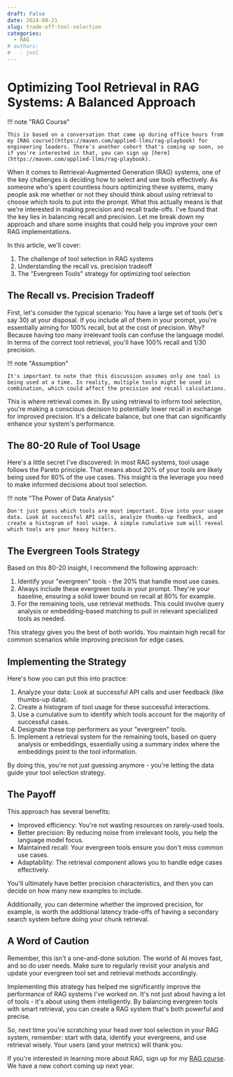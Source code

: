```yaml
---
draft: False
date: 2024-08-21
slug: trade-off-tool-selection
categories:
  - RAG
# authors:
#   - jxnl
---
```


# Optimizing Tool Retrieval in RAG Systems: A Balanced Approach

!!! note "RAG Course"

    This is based on a conversation that came up during office hours from my [RAG course](https://maven.com/applied-llms/rag-playbook) for engineering leaders. There's another cohort that's coming up soon, so if you're interested in that, you can sign up [here](https://maven.com/applied-llms/rag-playbook).

When it comes to Retrieval-Augmented Generation (RAG) systems, one of the key challenges is deciding how to select and use tools effectively. As someone who's spent countless hours optimizing these systems, many people ask me whether or not they should think about using retrieval to choose which tools to put into the prompt. What this actually means is that we're interested in making precision and recall trade-offs. I've found that the key lies in balancing recall and precision. Let me break down my approach and share some insights that could help you improve your own RAG implementations.

In this article, we'll cover:

1. The challenge of tool selection in RAG systems
2. Understanding the recall vs. precision tradeoff
3. The "Evergreen Tools" strategy for optimizing tool selection

<!-- more -->

## The Recall vs. Precision Tradeoff

First, let's consider the typical scenario: You have a large set of tools (let's say 30) at your disposal. If you include all of them in your prompt, you're essentially aiming for 100% recall, but at the cost of precision. Why? Because having too many irrelevant tools can confuse the language model. In terms of the correct tool retrieval, you'll have 100% recall and 1/30 precision.

!!! note "Assumption"

    It's important to note that this discussion assumes only one tool is being used at a time. In reality, multiple tools might be used in combination, which could affect the precision and recall calculations.

This is where retrieval comes in. By using retrieval to inform tool selection, you're making a conscious decision to potentially lower recall in exchange for improved precision. It's a delicate balance, but one that can significantly enhance your system's performance.

## The 80-20 Rule of Tool Usage

Here's a little secret I've discovered: In most RAG systems, tool usage follows the Pareto principle. That means about 20% of your tools are likely being used for 80% of the use cases. This insight is the leverage you need to make informed decisions about tool selection.

!!! note "The Power of Data Analysis"

    Don't just guess which tools are most important. Dive into your usage data. Look at successful API calls, analyze thumbs-up feedback, and create a histogram of tool usage. A simple cumulative sum will reveal which tools are your heavy hitters.

## The Evergreen Tools Strategy

Based on this 80-20 insight, I recommend the following approach:

1. Identify your "evergreen" tools - the 20% that handle most use cases.
2. Always include these evergreen tools in your prompt. They're your baseline, ensuring a solid lower bound on recall at 80% for example.
3. For the remaining tools, use retrieval methods. This could involve query analysis or embedding-based matching to pull in relevant specialized tools as needed.

This strategy gives you the best of both worlds. You maintain high recall for common scenarios while improving precision for edge cases.

## Implementing the Strategy

Here's how you can put this into practice:

1. Analyze your data: Look at successful API calls and user feedback (like thumbs-up data).
2. Create a histogram of tool usage for these successful interactions.
3. Use a cumulative sum to identify which tools account for the majority of successful cases.
4. Designate these top performers as your "evergreen" tools.
5. Implement a retrieval system for the remaining tools, based on query analysis or embeddings, essentially using a summary index where the embeddings point to the tool information.

By doing this, you're not just guessing anymore - you're letting the data guide your tool selection strategy.

## The Payoff

This approach has several benefits:

- Improved efficiency: You're not wasting resources on rarely-used tools.
- Better precision: By reducing noise from irrelevant tools, you help the language model focus.
- Maintained recall: Your evergreen tools ensure you don't miss common use cases.
- Adaptability: The retrieval component allows you to handle edge cases effectively.

You'll ultimately have better precision characteristics, and then you can decide on how many new examples to include. 

Additionally, you can determine whether the improved precision, for example, is worth the additional latency trade-offs of having a secondary search system before doing your chunk retrieval.

## A Word of Caution

Remember, this isn't a one-and-done solution. The world of AI moves fast, and so do user needs. Make sure to regularly revisit your analysis and update your evergreen tool set and retrieval methods accordingly.

Implementing this strategy has helped me significantly improve the performance of RAG systems I've worked on. It's not just about having a lot of tools - it's about using them intelligently. By balancing evergreen tools with smart retrieval, you can create a RAG system that's both powerful and precise.

So, next time you're scratching your head over tool selection in your RAG system, remember: start with data, identify your evergreens, and use retrieval wisely. Your users (and your metrics) will thank you.

If you're interested in learning more about RAG, sign up for my [RAG course](https://maven.com/applied-llms/rag-playbook). We have a new cohort coming up next year.